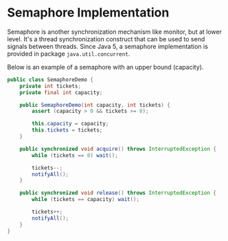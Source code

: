 # Semaphore Implementation

Semaphore is another synchronization mechanism like monitor, but at lower level. It's a thread synchronization construct that can be used to send signals between threads. Since Java 5, a semaphore implementation is provided in package `java.util.concurrent`.

 Below is an example of a semaphore with an upper bound (capacity).

```java
public class SemaphoreDemo {
    private int tickets;
    private final int capacity;

    public SemaphoreDemo(int capacity, int tickets) {
        assert (capacity > 0 && tickets >= 0);

        this.capacity = capacity;
        this.tickets = tickets;
    }

    public synchronized void acquire() throws InterruptedException {
        while (tickets == 0) wait();

        tickets--;
        notifyAll();
    }

    public synchronized void release() throws InterruptedException {
        while (tickets == capacity) wait();

        tickets++;
        notifyAll();
    }
}
```
